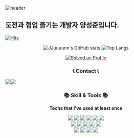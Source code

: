 ![header](https://capsule-render.vercel.app/api?type=Soft&color=0:0a2843,100:0b5191&height=130&section=header&text=Seize%20the%20day&fontSize=90&fontColor=009999)

<div>
 <h2>도전과 협업 즐기는 개발자 양성준입니다.</h2>

  [![Hits](https://hits.seeyoufarm.com/api/count/incr/badge.svg?url=https%3A%2F%2Fgithub.com%2FJJuuuunn%2Fhit-counter&count_bg=%23201EA4&title_bg=%23555555&icon=&icon_color=%23E7E7E7&title=hits&edge_flat=false)](https://hits.seeyoufarm.com)
</div>

<div align="center">
  
  ![JJuuuunn's GitHub stats](https://github-readme-stats.vercel.app/api?username=JJuuuunn&show_icons=true&theme=tokyonight)
  ![Top Langs](https://github-readme-stats.vercel.app/api/top-langs/?username=JJuuuunn&layout=compact)
  
  [![Solved.ac Profile](http://mazassumnida.wtf/api/v2/generate_badge?boj=jjuuuunn)](https://solved.ac/jjuuuunn/)
  


 
<div>
    <h3 align="center"><b>📞 Contact 📞</h3>
</div>
<div style="display:flex;">
    <a href="https://ysjun96.tistory.com/">
        <img src="https://img.shields.io/badge/Tistory-EB531F?style=for-the-badge&logo=Tistory&logoColor=white"> 
    </a>
    <a href="mailto:didtdjwns111@gmail.com">
        <img src="https://img.shields.io/badge/Gmail-EA4335?style=for-the-badge&logo=Gmail&logoColor=white"> 
    </a>
</div>


 
<div>
    <h3 align="center"><b>📚 Skill & Tools 📚</h3>
</div>

<div align="center">
    <p>Techs that I've used at least once</p>
 <!-- 백엔드 -->
    <img src="https://img.shields.io/badge/JAVA-6DB33F?style=for-the-badge&logo=java&logoColor=white">
    <img src="https://img.shields.io/badge/Spring-6DB33F?style=for-the-badge&logo=Spring&logoColor=white">
    <img src="https://img.shields.io/badge/Spring Boot-6DB33F?style=for-the-badge&logo=SpringBoot&logoColor=white">
<!--     <img src="https://img.shields.io/badge/python-3670A0?style=for-the-badge&logo=python&logoColor=ffdd54">
    <img src="https://img.shields.io/badge/flask-%23000.svg?style=for-the-badge&logo=flask&logoColor=white"> -->
    <img src="https://img.shields.io/badge/JPA-4479A1?style=for-the-badge&logo=Hibernate&logoColor=white">
    <img src="https://img.shields.io/badge/mybatis-4479A1?style=for-the-badge&logo=mybatis&logoColor=white">
    <img src="https://img.shields.io/badge/queryDSL-purple?style=for-the-badge&logo=qdsl&logoColor=white">
 </br>
 <!-- 프론트 -->
    <img src="https://img.shields.io/badge/html5-%23E34F26.svg?style=for-the-badge&logo=html5&logoColor=white">
    <img src="https://img.shields.io/badge/css3-%231572B6.svg?style=for-the-badge&logo=css3&logoColor=white">
    <img src="https://img.shields.io/badge/javascript-%23323330.svg?style=for-the-badge&logo=javascript&logoColor=%23F7DF1E">
    <img src="https://img.shields.io/badge/vuejs-%2335495e.svg?style=for-the-badge&logo=vuedotjs&logoColor=%234FC08D">
    <img src="https://img.shields.io/badge/Thymeleaf-005F0F.svg?&style=for-the-badge&logo=Thymeleaf&logoColor=black">
 </br>
 <!-- DB & DevOps -->
    <img src="https://img.shields.io/badge/mysql-4479A1.svg?style=for-the-badge&logo=mysql&logoColor=white">
    <img src="https://img.shields.io/badge/MariaDB-003545?style=for-the-badge&logo=mariadb&logoColor=white">
    <img src="https://img.shields.io/badge/redis-%23DD0031.svg?style=for-the-badge&logo=redis&logoColor=white">
    <img src="https://img.shields.io/badge/docker-%230db7ed.svg?style=for-the-badge&logo=docker&logoColor=white">
</br>


